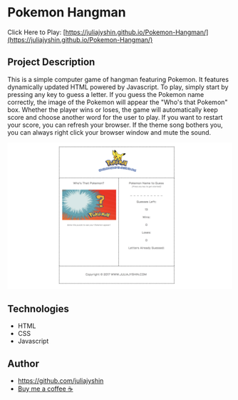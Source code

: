 # Pokemon Hangman

Click Here to Play: [https://juliajyshin.github.io/Pokemon-Hangman/](https://juliajyshin.github.io/Pokemon-Hangman/)

## Project Description

This is a simple computer game of hangman featuring Pokemon. It features dynamically updated HTML powered by Javascript. To play, simply start by pressing any key to guess a letter. If you guess the Pokemon name correctly, the image of the Pokemon will appear the "Who's that Pokemon" box. Whether the player wins or loses, the game will automatically keep score and choose another word for the user to play. If you want to restart your score, you can refresh your browser. If the theme song bothers you, you can always right click your browser window and mute the sound. 

![An image of the game](assets/images/hangman.png)

## Technologies

* HTML
* CSS
* Javascript

## Author
* https://github.com/juliajyshin
* [Buy me a coffee ☕️](https://ko-fi.com/juliajverie)
